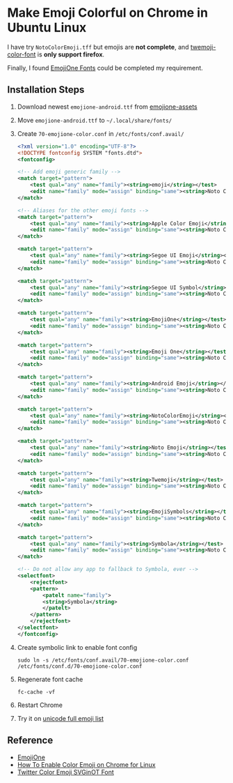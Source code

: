 # Make Emoji Colorful on Chrome in Ubuntu Linux

I have try `NotoColorEmoji.tff` but emojis are **not complete**, and [twemoji-color-font](https://github.com/eosrei/twemoji-color-font) is **only support firefox**.

Finally, I found [EmojiOne Fonts](https://github.com/emojione/emojione/tree/master/extras/fonts) could be completed my requirement.

## Installation Steps

1. Download newest `emojione-android.ttf` from [emojione-assets](https://github.com/emojione/emojione-assets/releases)
1. Move `emojione-android.ttf` to `~/.local/share/fonts/`
1. Create `70-emojione-color.conf` in `/etc/fonts/conf.avail/`

    ```xml
    <?xml version="1.0" encoding="UTF-8"?>
    <!DOCTYPE fontconfig SYSTEM "fonts.dtd">
    <fontconfig>

    <!-- Add emoji generic family -->
    <match target="pattern">
        <test qual="any" name="family"><string>emoji</string></test>
        <edit name="family" mode="assign" binding="same"><string>Noto Color Emoji</string></edit>
    </match>

    <!-- Aliases for the other emoji fonts -->
    <match target="pattern">
        <test qual="any" name="family"><string>Apple Color Emoji</string></test>
        <edit name="family" mode="assign" binding="same"><string>Noto Color Emoji</string></edit>
    </match>

    <match target="pattern">
        <test qual="any" name="family"><string>Segoe UI Emoji</string></test>
        <edit name="family" mode="assign" binding="same"><string>Noto Color Emoji</string></edit>
    </match>

    <match target="pattern">
        <test qual="any" name="family"><string>Segoe UI Symbol</string></test>
        <edit name="family" mode="assign" binding="same"><string>Noto Color Emoji</string></edit>
    </match>

    <match target="pattern">
        <test qual="any" name="family"><string>EmojiOne</string></test>
        <edit name="family" mode="assign" binding="same"><string>Noto Color Emoji</string></edit>
    </match>

    <match target="pattern">
        <test qual="any" name="family"><string>Emoji One</string></test>
        <edit name="family" mode="assign" binding="same"><string>Noto Color Emoji</string></edit>
    </match>

    <match target="pattern">
        <test qual="any" name="family"><string>Android Emoji</string></test>
        <edit name="family" mode="assign" binding="same"><string>Noto Color Emoji</string></edit>
    </match>

    <match target="pattern">
        <test qual="any" name="family"><string>NotoColorEmoji</string></test>
        <edit name="family" mode="assign" binding="same"><string>Noto Color Emoji</string></edit>
    </match>

    <match target="pattern">
        <test qual="any" name="family"><string>Noto Emoji</string></test>
        <edit name="family" mode="assign" binding="same"><string>Noto Color Emoji</string></edit>
    </match>

    <match target="pattern">
        <test qual="any" name="family"><string>Twemoji</string></test>
        <edit name="family" mode="assign" binding="same"><string>Noto Color Emoji</string></edit>
    </match>

    <match target="pattern">
        <test qual="any" name="family"><string>EmojiSymbols</string></test>
        <edit name="family" mode="assign" binding="same"><string>Noto Color Emoji</string></edit>
    </match>

    <match target="pattern">
        <test qual="any" name="family"><string>Symbola</string></test>
        <edit name="family" mode="assign" binding="same"><string>Noto Color Emoji</string></edit>
    </match>

    <!-- Do not allow any app to fallback to Symbola, ever -->
    <selectfont>
        <rejectfont>
        <pattern>
            <patelt name="family">
            <string>Symbola</string>
            </patelt>
        </pattern>
        </rejectfont>
    </selectfont>
    </fontconfig>
    ```

1. Create symbolic link to enable font config

    ```shell
    sudo ln -s /etc/fonts/conf.avail/70-emojione-color.conf /etc/fonts/conf.d/70-emojione-color.conf
    ```

1. Regenerate font cache

    ```shell
    fc-cache -vf
    ```

1. Restart Chrome
1. Try it on [unicode full emoji list](https://unicode.org/emoji/charts/full-emoji-list.html)

## Reference

* [EmojiOne](https://www.emojione.com/)
* [How To Enable Color Emoji on Chrome for Linux](https://www.omgubuntu.co.uk/2016/08/enable-color-emoji-linux-google-chrome-noto)
* [Twitter Color Emoji SVGinOT Font](https://github.com/eosrei/twemoji-color-font)
